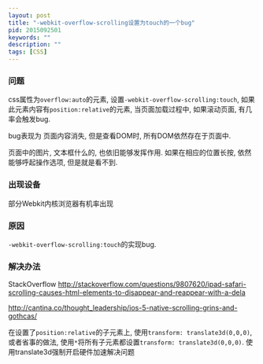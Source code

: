 ```yaml
---
layout: post
title: "-webkit-overflow-scrolling设置为touch的一个bug"
pid: 2015092501
keywords: ""
description: ""
tags: [CSS]
---
```


### 问题

css属性为`overflow:auto`的元素, 设置`-webkit-overflow-scrolling:touch`, 如果此元素内容有`position:relative`的元素,
当页面加载过程中, 如果滚动页面, 有几率会触发bug.

bug表现为 页面内容消失, 但是查看DOM时, 所有DOM依然存在于页面中.

页面中的图片, 文本框什么的, 也依旧能够发挥作用. 如果在相应的位置长按, 依然能够呼起操作选项, 但是就是看不到.

### 出现设备
部分Webkit内核浏览器有机率出现

### 原因
`-webkit-overflow-scrolling:touch`的实现bug.

### 解决办法

StackOverflow <http://stackoverflow.com/questions/9807620/ipad-safari-scrolling-causes-html-elements-to-disappear-and-reappear-with-a-dela>

<http://cantina.co/thought_leadership/ios-5-native-scrolling-grins-and-gothcas/>

在设置了`position:relative`的子元素上, 使用`transform: translate3d(0,0,0)`, 或者省事的做法, 使用`*`将所有子元素都设置`transform: translate3d(0,0,0)`. 使用translate3d强制开启硬件加速解决问题

